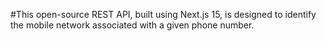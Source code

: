 #This open-source REST API, built using Next.js 15, is designed to identify the mobile network associated with a given phone number.
